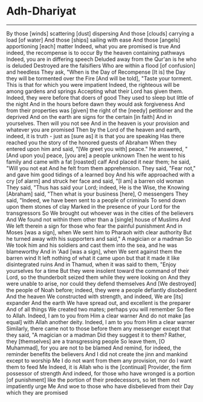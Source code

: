 # Adh-Dhariyat
---
By those [winds] scattering [dust] dispersing
And those [clouds] carrying a load [of water]
And those [ships] sailing with ease
And those [angels] apportioning [each] matter
Indeed, what you are promised is true
And indeed, the recompense is to occur
By the heaven containing pathways
Indeed, you are in differing speech
Deluded away from the Qur'an is he who is deluded
Destroyed are the falsifiers
Who are within a flood [of confusion] and heedless
They ask, "When is the Day of Recompense
[It is] the Day they will be tormented over the Fire
[And will be told], "Taste your torment. This is that for which you were impatient
Indeed, the righteous will be among gardens and springs
Accepting what their Lord has given them. Indeed, they were before that doers of good
They used to sleep but little of the night
And in the hours before dawn they would ask forgiveness
And from their properties was [given] the right of the [needy] petitioner and the deprived
And on the earth are signs for the certain [in faith]
And in yourselves. Then will you not see
And in the heaven is your provision and whatever you are promised
Then by the Lord of the heaven and earth, indeed, it is truth - just as [sure as] it is that you are speaking
Has there reached you the story of the honored guests of Abraham
When they entered upon him and said, "[We greet you with] peace." He answered, "[And upon you] peace, [you are] a people unknown
Then he went to his family and came with a fat [roasted] calf
And placed it near them; he said, "Will you not eat
And he felt from them apprehension. They said, "Fear not," and gave him good tidings of a learned boy
And his wife approached with a cry [of alarm] and struck her face and said, "[I am] a barren old woman
They said, "Thus has said your Lord; indeed, He is the Wise, the Knowing
[Abraham] said, "Then what is your business [here], O messengers
They said, "Indeed, we have been sent to a people of criminals
To send down upon them stones of clay
Marked in the presence of your Lord for the transgressors
So We brought out whoever was in the cities of the believers
And We found not within them other than a [single] house of Muslims
And We left therein a sign for those who fear the painful punishment
And in Moses [was a sign], when We sent him to Pharaoh with clear authority
But he turned away with his supporters and said," A magician or a madman
So We took him and his soldiers and cast them into the sea, and he was blameworthy
And in 'Aad [was a sign], when We sent against them the barren wind
It left nothing of what it came upon but that it made it like disintegrated ruins
And in Thamud, when it was said to them, "Enjoy yourselves for a time
But they were insolent toward the command of their Lord, so the thunderbolt seized them while they were looking on
And they were unable to arise, nor could they defend themselves
And [We destroyed] the people of Noah before; indeed, they were a people defiantly disobedient
And the heaven We constructed with strength, and indeed, We are [its] expander
And the earth We have spread out, and excellent is the preparer
And of all things We created two mates; perhaps you will remember
So flee to Allah. Indeed, I am to you from Him a clear warner
And do not make [as equal] with Allah another deity. Indeed, I am to you from Him a clear warner
Similarly, there came not to those before them any messenger except that they said, "A magician or a madman
Did they suggest it to them? Rather, they [themselves] are a transgressing people
So leave them, [O Muhammad], for you are not to be blamed
And remind, for indeed, the reminder benefits the believers
And I did not create the jinn and mankind except to worship Me
I do not want from them any provision, nor do I want them to feed Me
Indeed, it is Allah who is the [continual] Provider, the firm possessor of strength
And indeed, for those who have wronged is a portion [of punishment] like the portion of their predecessors, so let them not impatiently urge Me
And woe to those who have disbelieved from their Day which they are promised

